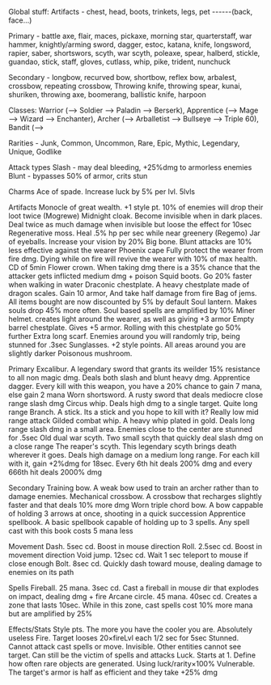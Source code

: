 Global stuff:
Artifacts - chest, head, boots, trinkets, legs, pet ------(back, face...)

Primary - battle axe, flair, maces, pickaxe, morning star, quarterstaff, war hammer, knightly/arming sword, dagger, 
estoc, katana, knife, longsword, rapier, saber, shortswors, scyth, war scyth, poleaxe, spear, halberd, stickle, guandao, 
stick, staff, gloves, cutlass, whip, pike, trident, nunchuck

Secondary - longbow, recurved bow, shortbow, reflex bow, arbalest, crossbow, repeating crossbow,
Throwing knife, throwing spear, kunai, shuriken, throwing axe, boomerang, ballistic knife, harpoon

Classes: Warrior (--> Soldier --> Paladin --> Berserk), Apprentice (--> Mage --> Wizard --> Enchanter), Archer (--> Arballetist --> Bullseye --> Triple 60), Bandit (--> 

Rarities - Junk, Common, Uncommon, Rare, Epic, Mythic, Legendary, Unique, Godlike

Attack types
Slash - may deal bleeding, +25%dmg to armorless enemies
Blunt - bypasses 50% of armor, crits stun

Charms
Ace of spade. Increase luck by 5% per lvl. 5lvls

Artifacts
Monocle of great wealth. +1 style pt. 10% of enemies will drop their loot twice  (Mogrewe)
Midnight cloak. Become invisible when in dark places. Deal twice as much damage when invisible but loose the effect for 10sec 
Regenerative moss. Heal .5% hp per sec while near greenery (Regemo)
Jar of eyeballs. Increase your vision by 20%
Big bone. Blunt attacks are 10% less effective against the wearer
Phoenix cape Fully protect the wearer from fire dmg. Dying while on fire will revive the wearer with 10% of max health. CD of 5min
Flower crown. When taking dmg there is a 35% chance that the attacker gets inflicted medium dmg + poison
Squid boots. Go 20% faster when walking in water
Draconic chestplate. A heavy chestplate made of dragon scales. Gain 10 armor, And take half damage from fire
Bag of jems. All items bought are now discounted by 5% by default
Soul lantern. Makes souls drop 45% more often. Soul based spells are amplified by 10%
Miner helmet. creates light around the wearer, as well as giving +3 armor
Empty barrel chestplate. Gives +5 armor. Rolling with this chestplate go 50% further
Extra long scarf. Enemies around you will randomly trip, being stunned for .3sec
Sunglasses. +2 style points. All areas around you are slightly darker
Poisonous mushroom.

Primary
Excalibur. A legendary sword that grants its weilder 15% resistance to all non magic dmg. Deals both slash and blunt heavy dmg.
Apprentice dagger. Every kill with this weapon, you have a 20% chance to gain 7 mana, else gain 2 mana
Worn shortsword. A rusty sword that deals mediocre close range slash dmg
Circus whip. Deals high dmg to a single target. Quite long range
Branch. A stick. Its a stick and you hope to kill with it? Really low mid range attack
Gilded combat whip. A heavy whip plated in gold. Deals long range slash dmg in a small area. Enemies close to the center are stunned for .5sec
Old dual war scyth. Two small scyth that quickly deal slash dmg on a close range
The reaper's scyth. This legendary scyth brings death wherever it goes. Deals high damage on a medium long range. For each kill with it, gain +2%dmg for 18sec. Every 6th hit deals 200% dmg and every 666th hit deals 2000% dmg

Secondary
Training bow. A weak bow used to train an archer rather than to damage enemies.
Mechanical crossbow. A crossbow that recharges slightly faster and that deals 10% more dmg
Worn triple chord bow. A bow cappable of holding 3 arrows at once, shooting in a quick succession
Apprentice spellbook. A basic spellbook capable of holding up to 3 spells. Any spell cast with this book costs 5 mana less

Movement
Dash. 5sec cd. Boost in mouse direction
Roll. 2.5sec cd. Boost in movement direction
Void jump. 12sec cd. Wait 1 sec teleport to mouse if close enough
Bolt. 8sec cd. Quickly dash toward mouse, dealing damage to enemies on its path

Spells
Fireball. 25 mana. 3sec cd. Cast a fireball in mouse dir that explodes on impact, dealing dmg + fire
Arcane circle. 45 mana. 40sec cd. Creates a zone that lasts 10sec. While in this zone, cast spells cost 10% more mana but are amplified by 25%

Effects/Stats
Style pts. The more you have the cooler you are. Absolutely useless
Fire. Target looses 20×fireLvl each 1/2 sec for 5sec
Stunned. Cannot attack cast spells or move.
Invisible. Other entities cannot see target. Can still be the victim of spells and attacks
Luck. Starts at 1.  Define how often rare objects are generated. Using luck/rarity×100%
Vulnerable. The target's armor is half as efficient and they take +25% dmg
